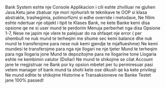 Bank System eshte nje Console Applikacion i cili eshte zhvilluar ne gjuhen Java.Ketu jane zbatuar nje mori njohurish te teknikave te OOP si klasa abstrakte, trashegimia, polimorfizmi si edhe override i metodave,
Ne fillim eshte ndertuar nje objekt i tipit te Klases Bank, ne kete Banke kemi disa opsione qe ne si user mund te perdorim
Menuja perberhet nga disa Opsione 1-7,
Nese ne japim nje vlere te palejuar do na shfaqet nje error ( per shembull ne nuk mund te terheqim me shume sec kemi balance dhe nuk mund te transferojme para nese nuk kemi gjendje te mjaftueshme)
Ne kemi mundesi te transferojme para nga nje llogari ne nje tjeter 
Mund te terheqim para nga llogaria jone
Mund te depozitojme para ne llogarine tone
Llogaria eshte ne kembimin valutor (Dollar)
Ne mund te shikojme se cilat Account jane te rregjistruar ne Bank por ky opsion mbetet per tu permiresuar pasi vetem manager of bank mund ta shohi kete ose dikush qe ka kete privilegj
Ne mund edhte te shikojme Historine e Transaksioneve ne Banke
Testet jane 100% passed!
